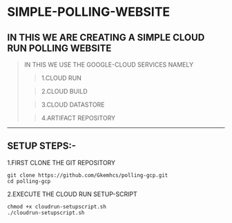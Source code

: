 # SIMPLE-POLLING-WEBSITE
## IN THIS WE ARE CREATING A SIMPLE CLOUD RUN POLLING WEBSITE 
> IN THIS WE USE THE GOOGLE-CLOUD SERVICES NAMELY
>> 1.CLOUD RUN
>
>> 2.CLOUD BUILD
>
>> 3.CLOUD DATASTORE
>
>> 4.ARTIFACT REPOSITORY
---
## SETUP STEPS:-
1.FIRST CLONE THE GIT REPOSITORY 
```console
git clone https://github.com/Gkemhcs/polling-gcp.git 
cd polling-gcp
```
2.EXECUTE THE CLOUD RUN SETUP-SCRIPT 
```console
chmod +x cloudrun-setupscript.sh
./cloudrun-setupscript.sh

